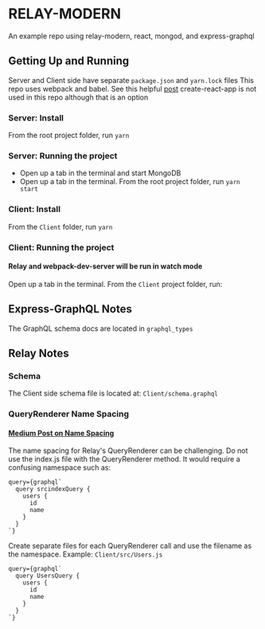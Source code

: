 # RELAY-MODERN
An example repo using relay-modern, react, mongod, and express-graphql

## Getting Up and Running
Server and Client side have separate `package.json` and `yarn.lock` files
This repo uses webpack and babel. See this helpful [post](https://www.valentinog.com/blog/react-webpack-babel/)
create-react-app is not used in this repo although that is an option

### Server: Install
From the root project folder, run `yarn`

### Server: Running the project
- Open up a tab in the terminal and start MongoDB
- Open up a tab in the terminal. From the root project folder, run `yarn start`

### Client: Install
From the `Client` folder, run `yarn`

### Client: Running the project
#### Relay and webpack-dev-server will be run in watch mode
Open up a tab in the terminal. From the `Client` project folder, run:

## Express-GraphQL Notes
The GraphQL schema docs are located in `graphql_types`

## Relay Notes
[Getting started doc]:(https://facebook.github.io/relay/docs/en/query-renderer.html)
### Schema
The Client side schema file is located at: `Client/schema.graphql`

### QueryRenderer Name Spacing
#### [Medium Post on Name Spacing](https://medium.com/@feus4177/an-adventure-with-graphql-and-relay-part-1-1381e285edd2)
The name spacing for Relay's QueryRenderer can be challenging. Do not use the
index.js file with the QueryRenderer method. It would require a confusing
namespace such as:
```
query={graphql`
  query srcindexQuery {
    users {
      id
      name
    }
  }
`}
```

Create separate files for each QueryRenderer call and use the filename as the
namespace. Example: `Client/src/Users.js`
```
query={graphql`
  query UsersQuery {
    users {
      id
      name
    }
  }
`}
```
